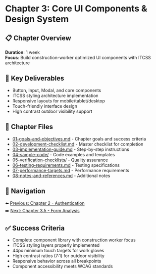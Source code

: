 # Chapter 3: Core UI Components & Design System

## 📋 Chapter Overview

**Duration**: 1 week  
**Focus**: Build construction-worker optimized UI components with ITCSS architecture

## 🎯 Key Deliverables

- Button, Input, Modal, and core components
- ITCSS styling architecture implementation
- Responsive layouts for mobile/tablet/desktop
- Touch-friendly interface design
- High contrast outdoor visibility support

## 📁 Chapter Files

- [01-goals-and-objectives.md](./01-goals-and-objectives.md) - Chapter goals and success criteria
- [02-development-checklist.md](./02-development-checklist.md) - Master checklist for completion
- [03-implementation-guide.md](./03-implementation-guide.md) - Step-by-step instructions
- [04-sample-code/](./04-sample-code/) - Code examples and templates
- [05-verification-checklists/](./05-verification-checklists/) - Quality assurance
- [06-testing-requirements.md](./06-testing-requirements.md) - Testing specifications
- [07-performance-targets.md](./07-performance-targets.md) - Performance requirements
- [08-notes-and-references.md](./08-notes-and-references.md) - Additional notes

## 🔗 Navigation

⬅️ [Previous: Chapter 2 - Authentication](../chapter-02-authentication/README.md)  
➡️ [Next: Chapter 3.5 - Form Analysis](../chapter-03-5-form-analysis/README.md)

## ✅ Success Criteria

- Complete component library with construction worker focus
- ITCSS styling layers properly implemented
- 44px minimum touch targets for work gloves
- High contrast ratios (7:1) for outdoor visibility
- Responsive behavior across all breakpoints
- Component accessibility meets WCAG standards
